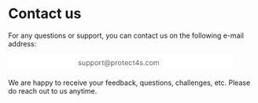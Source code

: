 # Contact us

For any questions or support, you can contact us on the following e-mail address:

<div align="left">

<img src="../.gitbook/assets/image (12) (1).png" alt="">

</div>

We are happy to receive your feedback, questions, challenges, etc. Please do reach out to us anytime.
